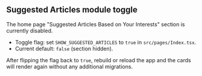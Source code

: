 ## Suggested Articles module toggle

The home page "Suggested Articles Based on Your Interests" section is currently disabled.

- Toggle flag: set `SHOW_SUGGESTED_ARTICLES` to `true` in `src/pages/Index.tsx`.
- Current default: `false` (section hidden).

After flipping the flag back to `true`, rebuild or reload the app and the cards will render again without any additional migrations.
